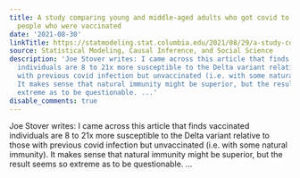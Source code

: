 ```yaml
---
title: A study comparing young and middle-aged adults who got covid to similarly-aged
  people who were vaccinated
date: '2021-08-30'
linkTitle: https://statmodeling.stat.columbia.edu/2021/08/29/a-study-comparing-young-and-middle-aged-adults-who-got-covid-to-similarly-aged-people-who-were-vaccinated/
source: Statistical Modeling, Causal Inference, and Social Science
description: 'Joe Stover writes: I came across this article that finds vaccinated
  individuals are 8 to 21x more susceptible to the Delta variant relative to those
  with previous covid infection but unvaccinated (i.e. with some natural immunity).
  It makes sense that natural immunity might be superior, but the result seems so
  extreme as to be questionable. ...'
disable_comments: true
---
```

Joe Stover writes: I came across this article that finds vaccinated individuals are 8 to 21x more susceptible to the Delta variant relative to those with previous covid infection but unvaccinated (i.e. with some natural immunity). It makes sense that natural immunity might be superior, but the result seems so extreme as to be questionable. ...
